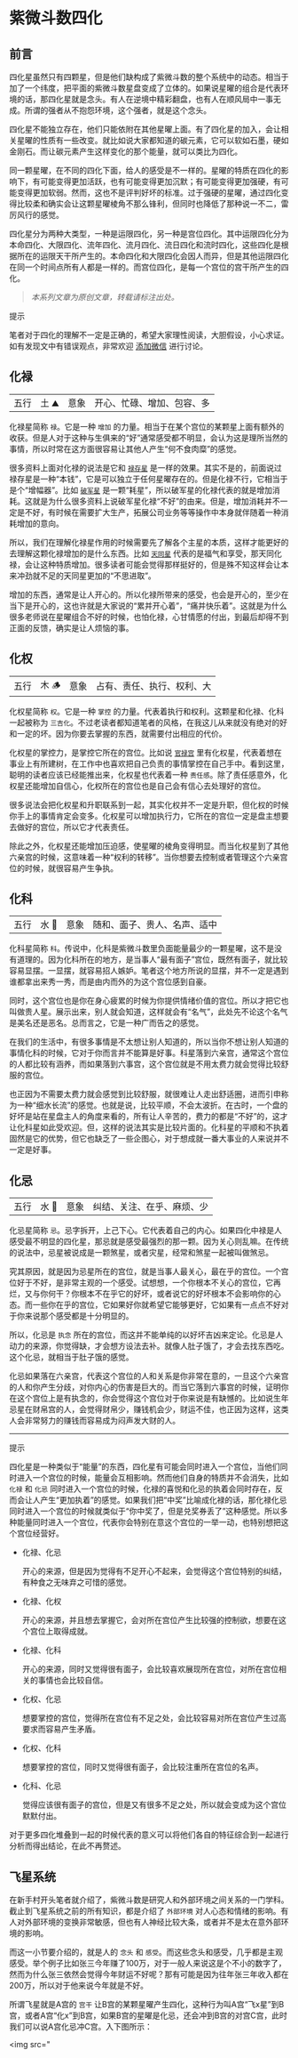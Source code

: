 # 紫微斗数四化


## 前言

四化星虽然只有四颗星，但是他们缺构成了紫微斗数的整个系统中的动态。相当于加了一个纬度，把平面的紫微斗数星盘变成了立体的。如果说星曜的组合是代表环境的话，那四化星就是念头。有人在逆境中精彩翻盘，也有人在顺风局中一事无成。所谓的强者从不抱怨环境，这个强者，就是这个念头。

四化星不能独立存在，他们只能依附在其他星曜上面。有了四化星的加入，会让相关星曜的性质有一些改变。就比如说大家都知道的碳元素，它可以软如石墨，硬如金刚石。而让碳元素产生这样变化的那个能量，就可以类比为四化。

同一颗星曜，在不同的四化下面，给人的感受是不一样的。星曜的特质在四化的影响下，有可能变得更加活跃，也有可能变得更加沉默；有可能变得更加强硬，有可能变得更加软弱。然而，这也不是评判好坏的标准。过于强硬的星曜，通过四化变得比较柔和确实会让这颗星曜棱角不那么锋利，但同时也降低了那种说一不二，雷厉风行的感觉。

四化星分为两种大类型，一种是运限四化，另一种是宫位四化。其中运限四化分为本命四化、大限四化、流年四化、流月四化、流日四化和流时四化，这些四化是根据所在的运限天干所产生的。本命四化和大限四化会因人而异，但是其他运限四化在同一个时间点所有人都是一样的。而宫位四化，是每一个宫位的宫干所产生的四化。

> *本系列文章为原创文章，转载请标注出处。*

提示

笔者对于四化的理解不一定是正确的，希望大家理性阅读，大胆假设，小心求证。如有发现文中有错误观点，非常欢迎 [添加微信](./../about.md) 进行讨论。
## 化禄

|  |  |  |  |
| --- | --- | --- | --- |
| 五行 | 土 ⛰️ | 意象 | 开心、忙碌、增加、包容、多 |

化禄星简称 `禄`。它是一种 `增加` 的力量。相当于在某个宫位的某颗星上面有额外的收获。但是人对于这种与生俱来的“好”通常感受都不明显，会认为这是理所当然的事情，所以时常在这方面很容易让其他人产生“何不食肉糜”的感觉。

很多资料上面对化禄的说法是它和 [`禄存星`](./minor-star.md#禄存) 是一样的效果。其实不是的，前面说过禄存星是一种“本钱”，它是可以独立于任何星曜存在的。但是化禄不行，它相当于是个“增幅器”。比如 [`破军星`](./major-star.md#破军星) 是一颗“耗星”，所以破军星的化禄代表的就是增加消耗。这就是为什么很多资料上说破军星化禄“不好”的由来。但是，增加消耗并不一定是不好，有时候在需要扩大生产，拓展公司业务等等操作中本身就伴随着一种消耗增加的意向。

所以，我们在理解化禄星作用的时候需要先了解各个主星的本质，这样才能更好的去理解这颗化禄增加的是什么东西。比如 [`天同星`](./major-star.md#天同星) 代表的是福气和享受，那天同化禄，会让这种特质增加。很多读者可能会觉得那样挺好的，但是殊不知这样会让本来冲劲就不足的天同星更加的“不思进取”。

增加的东西，通常是让人开心的。所以化禄所带来的感受，也会是开心的，至少在当下是开心的，这也许就是大家说的“累并开心着”，“痛并快乐着”。这就是为什么很多老师说在星曜组合不好的时候，也怕化禄，心甘情愿的付出，到最后却得不到正面的反馈，确实是让人烦恼的事。


## 化权

|  |  |  |  |
| --- | --- | --- | --- |
| 五行 | 木 🪵 | 意象 | 占有、责任、执行、权利、大 |

化权星简称 `权`。它是一种 `掌控` 的力量。代表着执行和权利。这颗星和化禄、化科一起被称为 `三吉化`。不过老读者都知道笔者的风格，在我这儿从来就没有绝对的好和一定的坏。因为你要去掌握的东西，就需要付出相应的代价。

化权星的掌控力，是掌控它所在的宫位。比如说 [`官禄宫`](./palace.md#官禄宫) 里有化权星，代表着想在事业上有所建树，在工作中也喜欢把自己负责的事情掌控在自己手中。看到这里，聪明的读者应该已经能推出来，化权星也代表着一种 `责任感`。除了责任感意外，化权星还能增加自信心，化权所在的宫位也是自己会有信心去处理好的宫位。

很多说法会把化权星和升职联系到一起，其实化权并不一定是升职，但化权的时候你手上的事情肯定会变多。化权星可以增加执行力，它所在的宫位一定是盘主想要去做好的宫位，所以它才代表责任。

除此之外，化权星还能增加压迫感，使星曜的棱角变得明显。而当化权星到了其他六亲宫的时候，这意味着一种“权利的转移”。当你想要去控制或者管理这个六亲宫位的时候，就很容易产生争执。


## 化科

|  |  |  |  |
| --- | --- | --- | --- |
| 五行 | 水 🌊 | 意象 | 随和、面子、贵人、名声、适中 |

化科星简称 `科`。传说中，化科是紫微斗数里负面能量最少的一颗星曜，这不是没有道理的。因为化科所在的地方，是当事人“最有面子”宫位，既然有面子，就比较容易显摆。一显摆，就容易招人嫉妒。笔者这个地方所说的显摆，并不一定是遇到谁都拿出来秀一秀，而是由内而外的为这个宫位感到自豪。

同时，这个宫位也是你在身心疲累的时候为你提供情绪价值的宫位。所以才把它也叫做贵人星。展示出来，别人就会知道，这样就会有“名气”，此处先不论这个名气是美名还是恶名。总而言之，它是一种广而告之的感觉。

在我们的生活中，有很多事情是不太想让别人知道的，所以当你不想让别人知道的事情化科的时候，它对于你而言并不能算是好事。科星落到六亲宫，通常这个宫位的人都比较有涵养，而如果落到六事宫，这个宫位就是不用太费力就会觉得比较舒服的宫位。

也正因为不需要太费力就会感觉到比较舒服，就很难让人走出舒适圈，进而引申称为一种“细水长流”的感觉。也就是说，比较平顺，不会太波折。在古时，一个盘的好坏是站在星盘主人的角度来看的，所有让人辛苦的，费力的都是“不好”的，这才让化科星如此受欢迎。但，这样的说法其实是比较片面的。化科星的平顺和不执着固然是它的优势，但它也缺乏了一些企图心，对于想成就一番大事业的人来说并不一定是好事。


## 化忌

|  |  |  |  |
| --- | --- | --- | --- |
| 五行 | 水 🌊 | 意象 | 纠结、关注、在乎、麻烦、少 |

化忌星简称 `忌`。忌字拆开，上己下心。它代表着自己的内心。如果四化中禄是人感受最不明显的四化星，那忌就是感受最强烈的那一颗。因为关心则乱嘛。在传统的说法中，忌星被说成是一颗煞星，或者灾星，经常和煞星一起被叫做煞忌。

究其原因，就是因为忌星所在的宫位，就是当事人最关心，最在乎的宫位。一个宫位好于不好，是非常主观的一个感受。试想想，一个你根本不关心的宫位，它再烂，又与你何干？你根本不在乎它的好坏，或者说它的好坏根本不会影响你的心态。而一些你在乎的宫位，它如果好你就希望它能够更好，它如果有一点点不好对于你来说那个感受都是十分明显的。

所以，化忌是 `执念` 所在的宫位，而这并不能单纯的以好坏吉凶来定论。化忌是人动力的来源，你觉得缺，才会想方设法去补。就像人肚子饿了，才会去找东西吃。这个化忌，就相当于肚子饿的感觉。

化忌如果落在六亲宫，代表这个宫位的人和关系是你非常在意的，一旦这个六亲宫的人和你产生分歧，对你内心的伤害是巨大的。而当它落到六事宫的时候，证明你在这个宫位上是有执念的，你会觉得这个宫位对于你来说是有缺憾的。比如说生年忌星在财帛宫的人，会觉得财帛少，赚钱机会少，财运不佳，也正因为这样，这类人会非常努力的赚钱而容易成为闷声发大财的人。

---

提示

四化星是一种类似于“能量”的东西，四化星有可能会同时进入一个宫位，当他们同时进入一个宫位的时候，能量会互相影响。然而他们自身的特质并不会消失，比如 `化禄` 和 `化忌` 同时进入一个宫位的时候，化禄的喜悦和化忌的执着会同时存在，反而会让人产生“更加执着”的感觉。如果我们把“中奖”比喻成化禄的话，那化禄化忌同时进入一个宫位的时候就类似于“你中奖了，但是兑奖券丢了”这种感觉。所以多种能量同时进入一个宫位，代表你会特别在意这个宫位的一举一动，也特别想把这个宫位经营好。

- 化禄、化忌
  
  开心的来源，但是因为觉得有不足开心不起来，会觉得这个宫位特别的纠结，有种食之无味弃之可惜的感觉。
- 化禄、化权
  
  开心的来源，并且想去掌握它，会对所在宫位产生比较强的控制欲，想要在这个宫位上取得成就。
- 化禄、化科
  
  开心的来源，同时又觉得很有面子，会比较喜欢展现所在宫位，对所在宫位相关的事情也会比较自信。
- 化权、化忌
  
  想要掌控的宫位，觉得所在宫位有不足之处，会比较容易对所在宫位产生过高要求而容易产生矛盾。
- 化权、化科
  
  想要掌控的宫位，同时又觉得很有面子，会比较注重所在宫位的名声。
- 化科、化忌
  
  觉得应该很有面子的宫位，但是又有很多不足之处，所以就会变成为这个宫位默默付出。

对于更多四化堆叠到一起的时候代表的意义可以将他们各自的特征综合到一起进行分析而得出结论，在此不再赘述。
## 飞星系统

在新手村开头笔者就介绍了，紫微斗数是研究人和外部环境之间关系的一门学科。截止到飞星系统之前的所有知识，都是介绍了 `外部环境` 对人心态和情绪的影响。有人对外部环境的变换非常敏感，但也有人神经比较大条，或者并不是太在意外部环境的影响。

而这一小节要介绍的，就是人的 `念头` 和 `感受`。而这些念头和感受，几乎都是主观感受。举个例子比如张三今年赚了100万，对于一般人来说这是个不小的数字了，然而为什么张三依然会觉得今年财运不好呢？那有可能是因为往年张三年收入都在200万，所以对于他来说今年就是不好。

所谓飞星就是A宫的 `宫干` 让B宫的某颗星曜产生四化，这种行为叫A宫“飞x星”到B宫，或者A宫“化x”到B宫，如果B宫的星曜是化忌，还会冲到B宫的对宫C宫，此时我们可以说A宫化忌冲C宫。入下图所示：

<img src="
